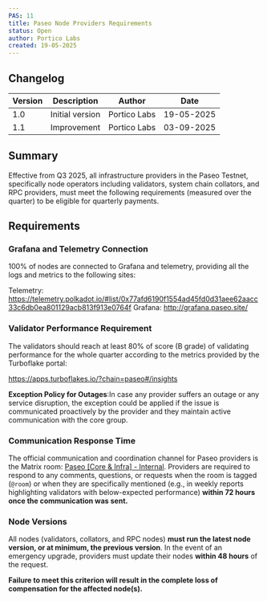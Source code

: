 ```yaml
---
PAS: 11
title: Paseo Node Providers Requirements
status: Open
author: Portico Labs
created: 19-05-2025
---
```

## Changelog

| Version | Description                      | Author    | Date       |
|---------|----------------------------------|-----------|------------|
| 1.0     | Initial version                  | Portico Labs  | 19-05-2025 |
| 1.1     | Improvement                              | Portico Labs  | 03-09-2025 |


## Summary
Effective from Q3 2025, all infrastructure providers in the Paseo Testnet, specifically node operators including validators, system chain collators, and RPC providers, must meet the following requirements (measured over the quarter) to be eligible for quarterly payments.

## Requirements

### Grafana and Telemetry Connection
100% of nodes are connected to Grafana and telemetry, providing all the logs and metrics to the following sites:

Telemetry: https://telemetry.polkadot.io/#list/0x77afd6190f1554ad45fd0d31aee62aacc33c6db0ea801129acb813f913e0764f
Grafana: http://grafana.paseo.site/

### Validator Performance Requirement
The validators should reach at least 80% of score (B grade) of validating performance for the whole quarter according to the metrics provided by the Turboflake portal:

https://apps.turboflakes.io/?chain=paseo#/insights

**Exception Policy for Outages**:In case any provider suffers an outage or any service disruption, the exception could be applied if the issue is communicated proactively by the provider and they maintain active communication with the core group.

### Communication Response Time
The official communication and coordination channel for Paseo providers is the Matrix room: [Paseo [Core & Infra] - Internal](https://matrix.to/#/#polkadot-community-testnet:parity.io). Providers are required to respond to any comments, questions, or requests when the room is tagged (`@room`) or when they are specifically mentioned (e.g., in weekly reports highlighting validators with below-expected performance) **within 72 hours once the communication was sent.**

### Node Versions
All nodes (validators, collators, and RPC nodes) **must run the latest node version, or at minimum, the previous version**. In the event of an emergency upgrade, providers must update their nodes **within 48 hours** of the request.

**Failure to meet this criterion will result in the complete loss of compensation for the affected node(s).**
